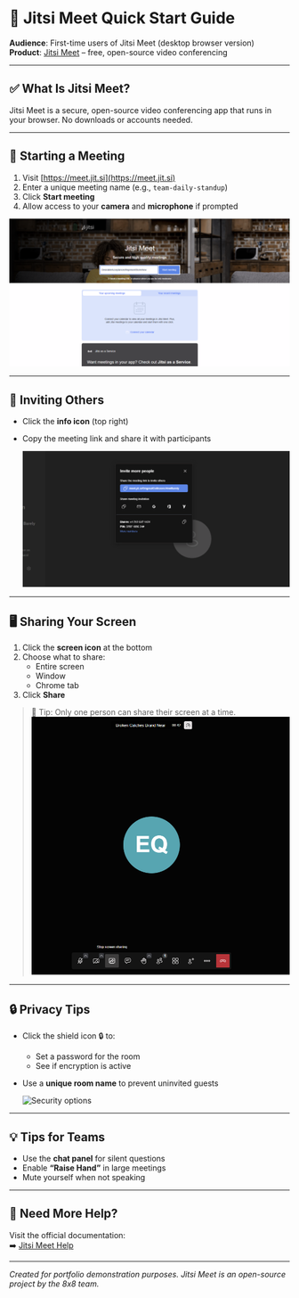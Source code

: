 # 📘 Jitsi Meet Quick Start Guide

**Audience**: First-time users of Jitsi Meet (desktop browser version)  
**Product**: [Jitsi Meet](https://meet.jit.si/) – free, open-source video conferencing

---

## ✅ What Is Jitsi Meet?

Jitsi Meet is a secure, open-source video conferencing app that runs in your browser. No downloads or accounts needed.

---

## 🚀 Starting a Meeting

1. Visit [https://meet.jit.si](https://meet.jit.si)
2. Enter a unique meeting name (e.g., `team-daily-standup`)
3. Click **Start meeting**
4. Allow access to your **camera** and **microphone** if prompted

![Jitsi Meet homepage](./images/jitsi-home.png)

---

## 🔗 Inviting Others

- Click the **info icon** (top right)
- Copy the meeting link and share it with participants

  ![Meeting UI](jitsi-meeting-ui.png)

---

## 🖥️ Sharing Your Screen

1. Click the **screen icon** at the bottom
2. Choose what to share:
   - Entire screen
   - Window
   - Chrome tab
3. Click **Share**

> 📌 Tip: Only one person can share their screen at a time.
![Screen sharing](jitsi-screen-sharing.png)

---

## 🔒 Privacy Tips

- Click the shield icon 🔒 to:
  - Set a password for the room
  - See if encryption is active
- Use a **unique room name** to prevent uninvited guests

  ![Security options](jitsi-security.png)

---

## 💡 Tips for Teams

- Use the **chat panel** for silent questions
- Enable **“Raise Hand”** in large meetings
- Mute yourself when not speaking

---

## 🧠 Need More Help?

Visit the official documentation:  
➡️ [Jitsi Meet Help](https://jitsi.github.io/handbook/docs/user-guide/user-guide-start-a-jitsi-meeting)

---

*Created for portfolio demonstration purposes. Jitsi Meet is an open-source project by the 8x8 team.*


